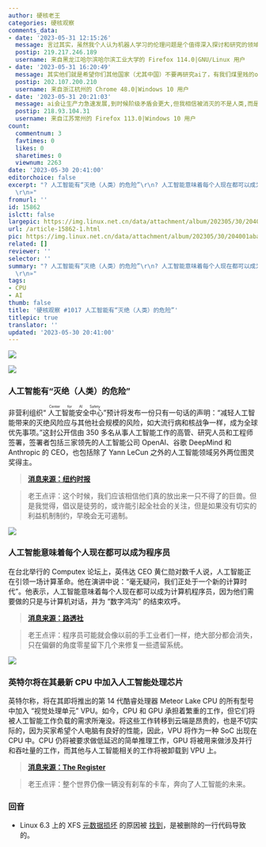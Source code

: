 ```yaml
---
author: 硬核老王
categories: 硬核观察
comments_data:
- date: '2023-05-31 12:15:26'
  message: 言过其实，虽然我个人认为机器人学习的伦理问题是个值得深入探讨和研究的领域。但什么“人工智能毁灭人类”纯属扯淡。机器学习领域还有很多需要研究和解决的问题，还有很长的路要走。踏踏实实做研究才是真，无良媒体和资本整天炒作只会给科学和学术带来伤害！！
  postip: 219.217.246.189
  username: 来自黑龙江哈尔滨哈尔滨工业大学的 Firefox 114.0|GNU/Linux 用户
- date: '2023-05-31 16:20:49'
  message: 其实他们就是希望你们其他国家（尤其中国）不要再研究ai了，有我们煤里贱的openai一个够了
  postip: 202.107.200.210
  username: 来自浙江杭州的 Chrome 48.0|Windows 10 用户
- date: '2023-05-31 20:21:03'
  message: ai会让生产力急速发展,到时候阶级矛盾会更大,但我相信被消灭的不是人类,而是资本家
  postip: 218.93.104.31
  username: 来自江苏常州的 Firefox 113.0|Windows 10 用户
count:
  commentnum: 3
  favtimes: 0
  likes: 0
  sharetimes: 0
  viewnum: 2263
date: '2023-05-30 20:41:00'
editorchoice: false
excerpt: "? 人工智能有“灭绝（人类）的危险”\r\n? 人工智能意味着每个人现在都可以成为程序员\r\n? 英特尔将在其最新 CPU 中加入人工智能处理芯片\r\n»
  \r\n»"
fromurl: ''
id: 15862
islctt: false
largepic: https://img.linux.net.cn/data/attachment/album/202305/30/204001abaqdlxxjqbkxlv9.jpg
url: /article-15862-1.html
pic: https://img.linux.net.cn/data/attachment/album/202305/30/204001abaqdlxxjqbkxlv9.jpg.thumb.jpg
related: []
reviewer: ''
selector: ''
summary: "? 人工智能有“灭绝（人类）的危险”\r\n? 人工智能意味着每个人现在都可以成为程序员\r\n? 英特尔将在其最新 CPU 中加入人工智能处理芯片\r\n»
  \r\n»"
tags:
- CPU
- AI
thumb: false
title: '硬核观察 #1017 人工智能有“灭绝（人类）的危险”'
titlepic: true
translator: ''
updated: '2023-05-30 20:41:00'
---
```


![](https://img.linux.net.cn/data/attachment/album/202305/30/204001abaqdlxxjqbkxlv9.jpg)


![](https://img.linux.net.cn/data/attachment/album/202305/30/204014scazaa0f0jewfdjf.jpg)


### 人工智能有“灭绝（人类）的危险”


非营利组织“<ruby> 人工智能安全中心 <rt>  Center for AI Safety </rt></ruby>”预计将发布一份只有一句话的声明：“减轻人工智能带来的灭绝风险应与其他社会规模的风险，如大流行病和核战争一样，成为全球优先事项。”这封公开信由 350 多名从事人工智能工作的高管、研究人员和工程师签署，签署者包括三家领先的人工智能公司 OpenAI、谷歌 DeepMind 和Anthropic 的 CEO，也包括除了 Yann LeCun 之外的人工智能领域另外两位图灵奖得主。



> 
> **[消息来源：纽约时报](https://www.nytimes.com/2023/05/30/technology/ai-threat-warning.html)**
> 
> 
> 



> 
> 老王点评：这个时候，我们应该相信他们真的放出来一只不得了的巨兽。但是我觉得，倡议是徒劳的，或许能引起全社会的关注，但是如果没有切实的利益机制制约，早晚会无可遏制。
> 
> 
> 


![](https://img.linux.net.cn/data/attachment/album/202305/30/204028ma6w04aupw26p0v0.jpg)


### 人工智能意味着每个人现在都可以成为程序员


在台北举行的 Computex 论坛上，英伟达 CEO 黄仁勋对数千人说，人工智能正在引领一场计算革命。他在演讲中说：“毫无疑问，我们正处于一个新的计算时代”。他表示，人工智能意味着每个人现在都可以成为计算机程序员，因为他们需要做的只是与计算机对话，并为 “数字鸿沟” 的结束欢呼。



> 
> **[消息来源：路透社](https://www.reuters.com/technology/ai-means-everyone-can-now-be-programmer-nvidia-chief-says-2023-05-29/)**
> 
> 
> 



> 
> 老王点评：程序员可能就会像以前的手工业者们一样，绝大部分都会消失，只在偏僻的角度零星留下几个来修复一些遗留系统。
> 
> 
> 


![](https://img.linux.net.cn/data/attachment/album/202305/30/204056kozzgzia118ww8d9.jpg)


### 英特尔将在其最新 CPU 中加入人工智能处理芯片


英特尔称，将在其即将推出的第 14 代酷睿处理器 Meteor Lake CPU 的所有型号中加入 “视觉处理单元” VPU。如今，CPU 和 GPU 承担着繁重的工作，但它们将被人工智能工作负载的需求所淹没。将这些工作转移到云端是昂贵的，也是不切实际的，因为买家希望个人电脑有良好的性能，因此，VPU 将作为一种 SoC 出现在 CPU 中。CPU 仍将被要求做低延迟的简单推理工作，GPU 将被用来做涉及并行和吞吐量的工作，而其他与人工智能相关的工作将被卸载到 VPU 上。



> 
> **[消息来源：The Register](https://www.theregister.com/2023/05/29/vpus_all_meteork_lake_skus/)**
> 
> 
> 



> 
> 老王点评：整个世界仍像一辆没有刹车的卡车，奔向了人工智能的未来。
> 
> 
> 


### 回音


* Linux 6.3 上的 XFS [元数据损坏](/article-15851-1.html) 的原因被 [找到](https://www.phoronix.com/news/XFS-Patch-For-Linux-6.3)，是被删除的一行代码导致的。